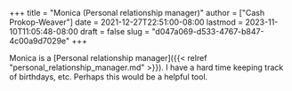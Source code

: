 +++
title = "Monica (Personal relationship manager)"
author = ["Cash Prokop-Weaver"]
date = 2021-12-27T22:51:00-08:00
lastmod = 2023-11-10T11:05:48-08:00
draft = false
slug = "d047a069-d533-4767-b847-4c00a9d7029e"
+++

Monica is a [Personal relationship manager]({{< relref "personal_relationship_manager.md" >}}). I have a hard time keeping track of birthdays, etc. Perhaps this would be a helpful tool.
